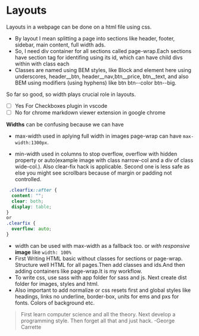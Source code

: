 # Layouts 
Layouts in a webpage can be done on a html file using css.
- By layout I mean splitting a page into sections like header, footer, sidebar, main content, full width ads.
- So, I need div container for all sections called page-wrap.Each sections have section tag for identifing using its id, which can have child divs within with class each
- Classes are named using BEM styles, like Block and element here using underscores, header__btn, header__nav,btn__price, btn__text, and also BEM using modifiers (using hyphens) like btn btn--color btn--big.

So far so good, so width plays crucial role in layouts.  
- [ ] Yes  For Checkboxes plugin in vscode
- [ ] No  for chrome markdown viewer extension in google chrome

__Widths__ can be confusing because we can have 
* max-width used in aplying full width in images  page-wrap can have `max-width:1300px`. 
- min-width used in columns to stop overflow, overflow with hidden property or auto(example image with class narrow-col and a div  of class wide-col.). Also clear-fix hack is applicable. Second one is less safe as else you might see scrollbars because of margin  or padding not controlled.
```css
 .clearfix::after {
  content: "";
  clear: both;
  display: table;
}
or
.clearfix {
  overflow: auto;
}
``` 
- width can be used with max-width as a fallback too. or _with_ _responsive_ **image** like  `width: 100%`
- First Writing HTML basic without classes for sections or page-wrap. Structure well HTML for all pages.Then add classes and ids.And then adding containers like page-wrap.It is my workflow.
- To write css, use sass with app folder for sass and js. Next create dist folder for images, styles and html.
- Also important to add normalize or css resets first and global styles like headings, links no underline, border-box, units for ems and pxs for fonts. Colors of background etc.

> First learn computer science and all the theory. Next develop a programming style. Then forget all that and just hack.
-George Carrette

